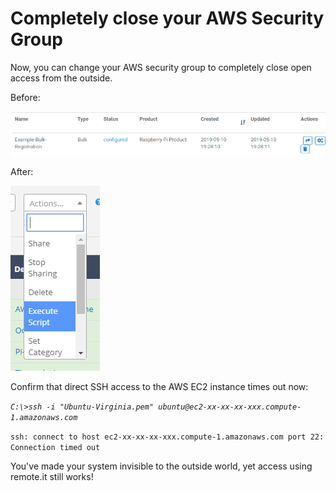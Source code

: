 # Completely close your AWS Security Group

Now, you can change your AWS security group to completely close open access from the outside.

Before:

![](../../.gitbook/assets/image%20%28502%29.png)

After:

![](../../.gitbook/assets/image%20%28184%29.png)

Confirm that direct SSH access to the AWS EC2 instance times out now:

_`C:\>ssh -i "Ubuntu-Virginia.pem" ubuntu@ec2-xx-xx-xx-xxx.compute-1.amazonaws.com`_ 

`ssh: connect to host ec2-xx-xx-xx-xxx.compute-1.amazonaws.com port 22: Connection timed out`

You've made your system invisible to the outside world, yet access using remote.it still works!



